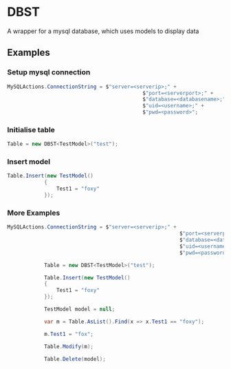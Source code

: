 # DBST
A wrapper for a mysql database, which uses models to display data

## Examples ##

### Setup mysql connection ###

```csharp
MySQLActions.ConnectionString = $"server=<serverip>;" +
                                            $"port=<serverport>;" +
                                            $"database=<databasename>;" +
                                            $"uid=<username>;" +
                                            $"pwd=<password>";
```

### Initialise table ###

```csharp
Table = new DBST<TestModel>("test");
```

### Insert model ###

```csharp
Table.Insert(new TestModel()
            {
                Test1 = "foxy"
            });
```

### More Examples ###
```csharp
MySQLActions.ConnectionString = $"server=<serverip>;" +
                                                        $"port=<serverport>;" +
                                                        $"database=<databasename>;" +
                                                        $"uid=<username>;" +
                                                        $"pwd=<password>";

            Table = new DBST<TestModel>("test");

            Table.Insert(new TestModel()
            {
                Test1 = "foxy"
            });

            TestModel model = null;

            var m = Table.AsList().Find(x => x.Test1 == "foxy");

            m.Test1 = "fox";

            Table.Modify(m);

            Table.Delete(model);
```
